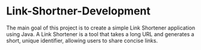 # Link-Shortner-Development
The main goal of this project is to create a simple Link Shortener application using Java. A Link Shortener is a tool that takes a long URL and generates a short, unique identifier, allowing users to share concise links.
